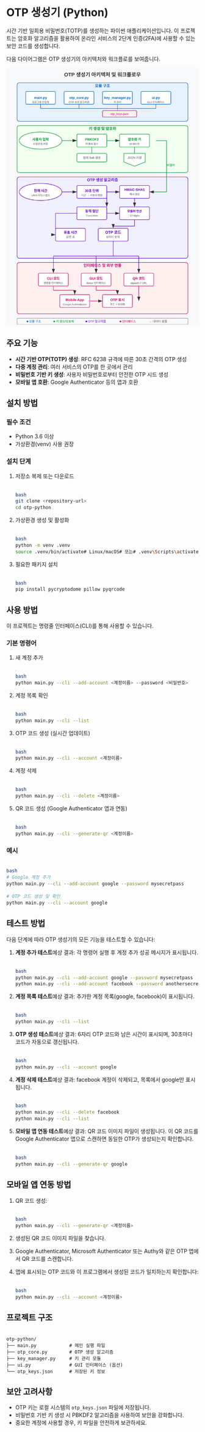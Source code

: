 # **OTP 생성기 (Python)**

시간 기반 일회용 비밀번호(TOTP)를 생성하는 파이썬 애플리케이션입니다. 이 프로젝트는 암호화 알고리즘을 활용하여 온라인 서비스의 2단계 인증(2FA)에 사용할 수 있는 보안 코드를 생성합니다.

다음 다이어그램은 OTP 생성기의 아키텍처와 워크플로를 보여줍니다.

![OTP Generator Architecture](otp.svg)
## **주요 기능**

- **시간 기반 OTP(TOTP) 생성**: RFC 6238 규격에 따른 30초 간격의 OTP 생성
- **다중 계정 관리**: 여러 서비스의 OTP를 한 곳에서 관리
- **비밀번호 기반 키 생성**: 사용자 비밀번호로부터 안전한 OTP 시드 생성
- **모바일 앱 호환**: Google Authenticator 등의 앱과 호환

## **설치 방법**

### **필수 조건**

- Python 3.6 이상
- 가상환경(venv) 사용 권장

### **설치 단계**

1. 저장소 복제 또는 다운로드

   ```bash

   bash
   git clone <repository-url>
   cd otp-python

   ```

2. 가상환경 생성 및 활성화

   ```bash

   bash
   python -m venv .venv
   source .venv/bin/activate# Linux/macOS# 또는# .venv\Scripts\activate  # Windows

   ```

3. 필요한 패키지 설치

   ```bash

   bash
   pip install pycryptodome pillow pyqrcode

   ```

## **사용 방법**

이 프로젝트는 명령줄 인터페이스(CLI)를 통해 사용할 수 있습니다.

### **기본 명령어**

1. 새 계정 추가

   ```bash

   bash
   python main.py --cli --add-account <계정이름> --password <비밀번호>

   ```

2. 계정 목록 확인

   ```bash

   bash
   python main.py --cli --list

   ```

3. OTP 코드 생성 (실시간 업데이트)

   ```bash

   bash
   python main.py --cli --account <계정이름>

   ```

4. 계정 삭제

   ```bash

   bash
   python main.py --cli --delete <계정이름>

   ```

5. QR 코드 생성 (Google Authenticator 앱과 연동)

   ```bash

   bash
   python main.py --cli --generate-qr <계정이름>

   ```

### **예시**

```bash

bash
# Google 계정 추가
python main.py --cli --add-account google --password mysecretpass

# OTP 코드 생성 및 확인
python main.py --cli --account google

```

## **테스트 방법**

다음 단계에 따라 OTP 생성기의 모든 기능을 테스트할 수 있습니다:

1. **계정 추가 테스트**예상 결과: 각 명령어 실행 후 계정 추가 성공 메시지가 표시됩니다.

   ```bash

   bash
   python main.py --cli --add-account google --password mysecretpass
   python main.py --cli --add-account facebook --password anothersecret

   ```

2. **계정 목록 테스트**예상 결과: 추가한 계정 목록(google, facebook)이 표시됩니다.

   ```bash

   bash
   python main.py --cli --list

   ```

3. **OTP 생성 테스트**예상 결과: 6자리 OTP 코드와 남은 시간이 표시되며, 30초마다 코드가 자동으로 갱신됩니다.

   ```bash

   bash
   python main.py --cli --account google

   ```

4. **계정 삭제 테스트**예상 결과: facebook 계정이 삭제되고, 목록에서 google만 표시됩니다.

   ```bash

   bash
   python main.py --cli --delete facebook
   python main.py --cli --list

   ```

5. **모바일 앱 연동 테스트**예상 결과: QR 코드 이미지 파일이 생성됩니다. 이 QR 코드를 Google Authenticator 앱으로 스캔하면 동일한 OTP가 생성되는지 확인합니다.

   ```bash

   bash
   python main.py --cli --generate-qr google

   ```

## **모바일 앱 연동 방법**

1. QR 코드 생성:

   ```bash

   bash
   python main.py --cli --generate-qr <계정이름>

   ```

2. 생성된 QR 코드 이미지 파일을 찾습니다.
3. Google Authenticator, Microsoft Authenticator 또는 Authy와 같은 OTP 앱에서 QR 코드를 스캔합니다.
4. 앱에 표시되는 OTP 코드와 이 프로그램에서 생성된 코드가 일치하는지 확인합니다:

   ```bash

   bash
   python main.py --cli --account <계정이름>

   ```

## **프로젝트 구조**

```

otp-python/
├── main.py            # 메인 실행 파일
├── otp_core.py        # OTP 생성 알고리즘
├── key_manager.py     # 키 관리 모듈
├── ui.py              # GUI 인터페이스 (옵션)
└── otp_keys.json      # 저장된 키 정보

```

## **보안 고려사항**

- OTP 키는 로컬 시스템의 `otp_keys.json` 파일에 저장됩니다.
- 비밀번호 기반 키 생성 시 PBKDF2 알고리즘을 사용하여 보안을 강화합니다.
- 중요한 계정에 사용할 경우, 키 파일을 안전하게 보관하세요.

